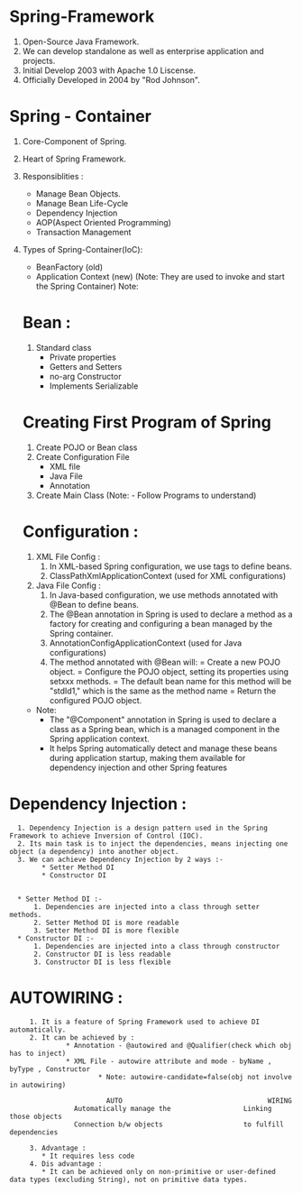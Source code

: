 # Spring-Framework

1. Open-Source Java Framework.
2. We can develop standalone as well as enterprise application and projects.
3. Initial Develop 2003 with Apache 1.0 Liscense.
4. Officially Developed in 2004 by "Rod Johnson".

# Spring - Container

1. Core-Component of Spring.
2. Heart of Spring Framework.
3. Responsiblities :
    * Manage Bean Objects.
    * Manage Bean Life-Cycle
    * Dependency Injection
    * AOP(Aspect Oriented Programming)
    * Transaction Management
 4. Types of Spring-Container(IoC):
    * BeanFactory (old)
    * Application Context (new)
          (Note: They are used to invoke and start the Spring Container)
  Note:
    # Bean :
    1. Standard class
         * Private properties
         * Getters and Setters
         * no-arg Constructor
         * Implements Serializable
      
    # Creating First Program of Spring
    1. Create POJO or Bean class
    2. Create Configuration File
         * XML file
         * Java File
         * Annotation
    3. Create Main Class
    (Note: - Follow Programs to understand)

    # Configuration :
    1. XML File Config :
        1. In XML-based Spring configuration, we use <bean> tags to define beans.
        2. ClassPathXmlApplicationContext (used for XML configurations)
    2. Java File Config :
         1.   In Java-based configuration, we use methods annotated with @Bean to define beans.
         2.   The @Bean annotation in Spring is used to declare a method as a factory for creating and configuring a bean managed by the Spring container.
         3.   AnnotationConfigApplicationContext (used for Java configurations)
         4.   The method annotated with @Bean will:
                = Create a new POJO object.
                = Configure the POJO object, setting its properties using setxxx methods.
                = The default bean name for this method will be "stdId1," which is the same as the method name
                = Return the configured POJO object.
      * Note:
        * The "@Component" annotation in Spring is used to declare a class as a Spring bean, which is a managed component in the Spring application context.
        * It helps Spring automatically detect and manage these beans during application startup, making them available for dependency injection and other Spring features

  # Dependency Injection :
      1. Dependency Injection is a design pattern used in the Spring Framework to achieve Inversion of Control (IOC).
      2. Its main task is to inject the dependencies, means injecting one object (a dependency) into another object.
      3. We can achieve Dependency Injection by 2 ways :-
            * Setter Method DI
            * Constructor DI


      * Setter Method DI :-
          1. Dependencies are injected into a class through setter methods.
          2. Setter Method DI is more readable
          3. Setter Method DI is more flexible
      * Constructor DI :-
          1. Dependencies are injected into a class through constructor
          2. Constructor DI is less readable
          3. Constructor DI is less flexible
  # AUTOWIRING : 
         1. It is a feature of Spring Framework used to achieve DI automatically.
         2. It can be achieved by : 
                  * Annotation - @autowired and @Qualifier(check which obj has to inject)
                  * XML File - autowire attribute and mode - byName , byType , Constructor
		                  * Note: autowire-candidate=false(obj not involve in autowiring)

               		    	AUTO         			                WIRING
               		Automatically manage the				  Linking those objects
               		Connection b/w objects	  				  to fulfill dependencies

         3. Advantage : 
            * It requires less code
         4. Dis advantage : 
            * It can be achieved only on non-primitive or user-defined data types (excluding String), not on primitive data types.
